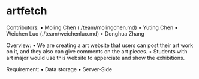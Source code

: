 # artfetch

Contributors:
• Moling Chen (./team/molingchen.md)
• Yuting Chen
• Weichen Luo (./team/weichenluo.md)
• Donghua Zhang

Overview:
• We are creating a art website that users can post their art work on it, and they also can give comments on the art pieces.
• Students with art major would use this website to apperciate and show the exhibitions. 

Requirement:
• Data storage
• Server-Side


